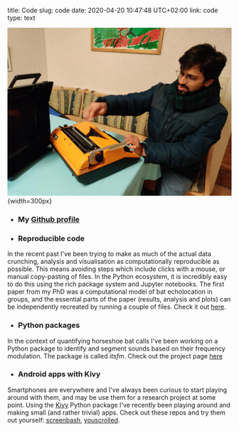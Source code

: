 title: Code
slug: code
date: 2020-04-20 10:47:48 UTC+02:00
link: code
type: text

![](../images/IMG_20200222_183025.jpg){width=300px}

* ### My [Github profile](https://github.com/thejasvibr)

* ### Reproducible code
In the recent past I've been trying to make as much of the actual data crunching, analysis and visualisation as computationally reproducible as possible. This means avoiding steps which include clicks with a mouse, or manual copy-pasting of files.
In the Python ecosystem, it is incredibly easy to do this using the rich package system and Jupyter notebooks. The first paper from my PhD was a computational  model of bat echolocation in groups, and 
the essential parts of the paper (results, analysis and  plots) can be independently recreated by running a couple of files.
Check it out [here](https://github.com/thejasvibr/the_cocktail_party_nightmare).

* ### Python packages
In the context of quantifying horseshoe bat calls I've been working on a Python package to identify and segment sounds based on their frequency modulation.
The package is called *itsfm*. Check out the project page [here](https://itsfm.readthedocs.io/en/latest/)

* ### Android apps with Kivy
Smartphones are everywhere and I've always been curious to start playing around with them, and may be use them for a research project at some point. Using the [Kivy](https://kivy.org/#home)
Python package I've recently been playing around and making small (and rather trivial) apps. Check out these repos and try them out yourself: [screenbash](https://github.com/thejasvibr/screenbash), [youscrolled](https://github.com/thejasvibr/youscrolled).
